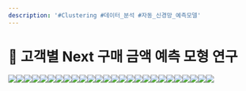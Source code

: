 ```yaml
---
description: '#Clustering #데이터_분석 #자동_신경망_예측모델'
---
```


# 🛒 고객별 Next 구매 금액 예측 모형 연구

![](<../../../../../.gitbook/assets/image (33).png>)![](<../../../../../.gitbook/assets/Untitled (15).png>)![](<../../../../../.gitbook/assets/Untitled 1 (14).png>)![](<../../../../../.gitbook/assets/Untitled 2 (18).png>)![](<../../../../../.gitbook/assets/Untitled 3 (14).png>)![](<../../../../../.gitbook/assets/Untitled 4 (15).png>)![](<../../../../../.gitbook/assets/Untitled 5 (15).png>)![](<../../../../../.gitbook/assets/Untitled 6 (14).png>)![](<../../../../../.gitbook/assets/Untitled 7 (15).png>)![](<../../../../../.gitbook/assets/Untitled 8 (16).png>)![](<../../../../../.gitbook/assets/Untitled 9 (18).png>)![](<../../../../../.gitbook/assets/Untitled 10 (16).png>)![](<../../../../../.gitbook/assets/Untitled 11 (16).png>)![](<../../../../../.gitbook/assets/Untitled 12 (17).png>)![](<../../../../../.gitbook/assets/Untitled 13 (11).png>)![](<../../../../../.gitbook/assets/Untitled 14 (12).png>)![](<../../../../../.gitbook/assets/Untitled 15 (14).png>)![](<../../../../../.gitbook/assets/Untitled 16 (13).png>)![](<../../../../../.gitbook/assets/Untitled 17 (13).png>)![](<../../../../../.gitbook/assets/Untitled 18 (12).png>)![](<../../../../../.gitbook/assets/Untitled 19 (8).png>)![](<../../../../../.gitbook/assets/image (32).png>)![](<../../../../../.gitbook/assets/image (37).png>)![](<../../../../../.gitbook/assets/image (36).png>)![](<../../../../../.gitbook/assets/image (34).png>)![](<../../../../../.gitbook/assets/image (31).png>)
